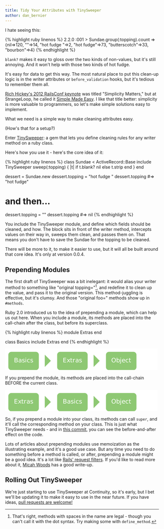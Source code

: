 ```yaml
---
title: Tidy Your Attributes with TinySweeper
author: dan_bernier
---
```


I hate seeing this:

{% highlight ruby linenos %}
2.2.0 :001 > Sundae.group(:topping).count
 => {nil=>120, ""=>14, "hot fudge "=>2, "hot fudge"=>73, "butterscotch"=>33, "bourbon"=>4}
{% endhighlight %}

`blank?` makes it easy to gloss over the two kinds of non-values, but it's still annoying. And it won't help with those two kinds of hot fudge.

It's easy for data to get this way. The most natural place to put this clean-up logic is in the writer attributes or `before_validation` hooks, but it's tedious to remember them all.

[Rich Hickey's 2012 RailsConf keynote](https://www.youtube.com/watch?v=rI8tNMsozo0) was titled "Simplicity Matters," but at StrangeLoop, he called it [Simple Made Easy](http://www.infoq.com/presentations/Simple-Made-Easy). I like that title better: simplicity is more valuable to programmers, so let's make simple solutions easy to implement.

What we need is a simple way to make cleaning attributes easy.

(How's that for a setup?)

Enter [TinySweeper](https://rubygems.org/gems/tiny_sweeper): a gem that lets you define cleaning rules for any writer method on a ruby class.

Here's how you use it - here's the core idea of it:

{% highlight ruby linenos %}
class Sundae < ActiveRecord::Base
  include TinySweeper
  sweep(:topping) { |t|
    if t.blank?
      nil
    else
      t.strip
    end
  }
end

dessert = Sundae.new
dessert.topping = "hot fudge "
dessert.topping #=> "hot fudge"
# and then...
dessert.topping = ""
dessert.topping #=> nil
{% endhighlight %}

You include the TinySweeper module, and define which fields should be cleaned, and how. The block sits in front of the writer method, intercepts values on their way in, sweeps them clean, and passes them on. That means you don't have to save the Sundae for the topping to be cleaned.

There will be more to it, to make it easier to use, but it will all be built around that core idea. It's only at version 0.0.4.

## Prepending Modules

The first draft of TinySweeper was a bit inelegant: it would alias your writer method to something like "original topping="[^space-methods], and redefine it to clean up the value, and pass it to the original version. This method-juggling is effective, but it's clumsy. And those "original foo=" methods show up in `#methods`.

[^space-methods]: That's right, methods with spaces in the name are legal - though you can't call it with the dot syntax. Try making some with `define_method`.

Ruby 2.0 introduced us to the idea of prepending a module, which can help us out here. When you include a module, its methods are placed into the call-chain after the class, but before its superclass.

{% highlight ruby linenos %}
module Extras
end

class Basics
  include Extras
end
{% endhighlight %}

![](/images/module-include.png)

If you prepend the module, its methods are placed into the call-chain BEFORE the current class.

![](/images/module-prepend.png)

So, if you prepend a module into your class, its methods can call `super`, and it'll call the corresponding method on your class. This is just what TinySweeper needs - and in [this commit](https://github.com/ContinuityControl/tiny_sweeper/commit/1300bdcb15ed5982a132faec152de2f3d3b09d78), you can see the before-and-after effect on the code.

Lots of articles about prepending modules use memoization as the illustrating example, and it's a good use case. But any time you need to do something before a method is called, or after, prepending a module might be a good idea. It's a lot like [Rails' request filters](http://guides.rubyonrails.org/action_controller_overview.html#filters). If you'd like to read more about it, [Micah Woods](http://hashrocket.com/blog/posts/module-prepend-a-super-story) has a good write-up.

## Rolling Out TinySweeper

We're just starting to use TinySweeper at Continuity, so it's early, but I bet we'll be updating it to make it easy to use in the near future. If you have ideas, [pull requests are welcome!](https://github.com/ContinuityControl/tiny_sweeper)

